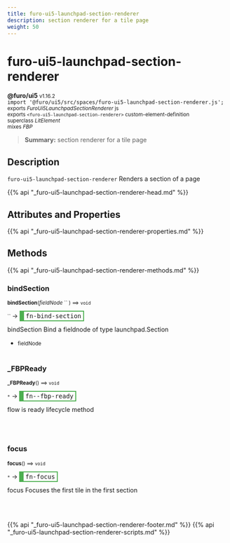```yaml
---
title: furo-ui5-launchpad-section-renderer
description: section renderer for a tile page
weight: 50
---
```


# furo-ui5-launchpad-section-renderer
**@furo/ui5** <small>v1.16.2</small>
<br>`import '@furo/ui5/src/spaces/furo-ui5-launchpad-section-renderer.js';`<small>
<br>exports *FuroUi5LaunchpadSectionRenderer* js
<br>exports `<furo-ui5-launchpad-section-renderer>` custom-element-definition
<br>superclass *LitElement*
<br> mixes *FBP*</small>

> **Summary:** section renderer for a tile page

## Description

`furo-ui5-launchpad-section-renderer`
 Renders a section of a page

{{% api "_furo-ui5-launchpad-section-renderer-head.md" %}}

## Attributes and Properties
{{% api "_furo-ui5-launchpad-section-renderer-properties.md" %}}






## Methods
{{% api "_furo-ui5-launchpad-section-renderer-methods.md" %}}


### **bindSection**
<small>**bindSection**(*fieldNode* `` ) ⟹ `void`</small>

<small>`` </small> →
<span  style="border-width:2px 2px 2px 10px; border-style: solid;border-color:  rgb(76, 175, 80);font-family:monospace; padding:2px 4px;">fn-bind-section</span>

bindSection Bind a fieldnode of type launchpad.Section

- <small>fieldNode </small>
<br><br>

### **_FBPReady**
<small>**_FBPReady**() ⟹ `void`</small>

<small>`*`</small> →
<span  style="border-width:2px 2px 2px 10px; border-style: solid;border-color:  rgb(76, 175, 80);font-family:monospace; padding:2px 4px;">fn--fbp-ready</span>

flow is ready lifecycle method

<br><br>

### **focus**
<small>**focus**() ⟹ `void`</small>

<small>`*`</small> →
<span  style="border-width:2px 2px 2px 10px; border-style: solid;border-color:  rgb(76, 175, 80);font-family:monospace; padding:2px 4px;">fn-focus</span>

focus Focuses the first tile in the first section

<br><br>




{{% api "_furo-ui5-launchpad-section-renderer-footer.md" %}}
{{% api "_furo-ui5-launchpad-section-renderer-scripts.md" %}}
